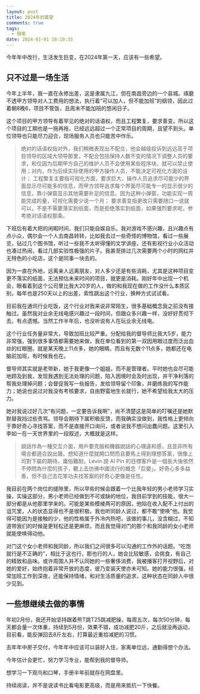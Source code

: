 ```yaml
---
layout: post
title: 2024年的展望
comments: true
tags:
  - 随笔
date: 2024-01-01 18:10:33
---
```

今年年中改行，生活发生巨变，在2024年第一天，应该有一些希望。
<!--more-->
## 只不过是一场生活
今年上半年，我一直在永修出差，这是隶属九江，但在南昌旁边的一个县城。琢磨不透甲方领导对人工费用的想法，执行着“可以加人，但不能加班”的纲领，因此过着朝8晚6，项目不管饭，且周末不能加班的悠闲日子。

这个项目的甲方领导有着罕见的绝对的话语权，而且工程繁复，要求善变。所以这个项目的工期也是一拖再拖，已经远远超过一个正常项目的周期，且望不到头。单位领导也只能尽力迎合，现场服务人员也只能苦中作乐。
>绝对的话语权指对外，我们稍微表现出不配合，他会越级投诉到远远高于项目领导的区域大领导那里，不配合包括保持人数不变的情况下调整人员的要求，和仅因为后期甲方自己的维护人员不会使用某些程序块，就可以禁止使用；对内，作为后续实际使用的甲方操作人员，不能决定可视化方面的设计；
>工程繁复主要指可视化方面，要求巨大，操作人员追求尽可能少的界面显示尽可能多的信息，而甲方领导追求每个界面尽可能专一的显示很少的信息，靠小弹窗显示其他需要补足的信息。因为这种小弹窗，功能实现一周能完成的量，可视化需要少说一个月；
>要求善变指更改只需要随口一说就可以，不是不需要落实到纸面，而是拒绝落实到纸面，如果强烈要求呢，参考绝对话语权那条。  

下班后有着大把的闲暇时间，我们只能自娱自乐。我对游戏不感兴趣，且兴趣点有点小众，偶尔会一个人去南昌转转，比如我去过一些奇怪的博物馆，看过一些展览，钻过几个图书馆，听过一些我不太听得懂的文学讲座，还有影视行业小众活动也凑过热闹，看过几部实验性极强的片子。我甚至排过几次需要两个小时的网红并无特色的小吃店，这个是同事一块去的。

因为一直在外地，远离亲人远离朋友，对人多少还是有些消耗，尤其是这种项目变更不落实的纸面，无法预估未来时间的项目，就更是消耗。刚好年中出现一个机会，眼看着到这个公司里比我大20岁的人，做的和我现在做的工作没什么本质区别，每年也是250天以上的出差，索性跳出这个行业，换种方式试试看。

目前我在通讯行业吃饭，这个行业对我来说非常陌生，很多基础概念我之前没有接触过。虽然我对业余无线电感兴趣过一段时间，但跟众多兴趣一样，没好好贯彻下去，有点遗憾。当然工作半年后，也没听说有人在玩业余无线电。

这个行业任务量非常大，导致加班比较严重。分配给我的督导师比我大5岁，能力非常强，强到很多事情都需要她来做，我在单位看到的第一双因用眼过度而泛出血丝的红眼圈，就是某天晚上11点多，她的眼睛。而且有无数个11点多，她都还在电脑前加班，有时候我也在。

督导师其实就是老带新，她于我更像一个姐姐，而不是管理者。平时她也会尽可能地顾及到我，发现我遇到无法处理的问题，陷入困境时会及时出现，并干净利落的帮我处理掉问题；会督促我写一些报告，发给领导留个印象，并磨练我的写作能力；她说也说过对我没有考核要求，自由野蛮地生长就行，她不希望给我太大的压力。

她对我说过好几次“有问题，一定要告诉我啊”，尚不清楚这是简单的叮嘱还是她默默替我挡过些责骂。领导会期待下属积极反馈，而我确实没做到，我性格上更倾向于靠好奇心寻找答案，而不是直接开口询问，或者说我不想问出蠢问题。这里引入李如一在一天世界里的一段叙述，大概就是这样。
>說話作為一種交互介面，用戶要克服和機器說話的心理違和感，且並非所有場合都適合說出聲。想知道什麼就開口問而且要馬上得到理想答案，很像上司對下屬的期待，庸俗難耐。Levin 說 AI Pin 的目標客戶是一個長大後依然不停問為什麼的孩子，聽上去彷彿中國流行的概念「巨嬰」。好奇心多多益善，但不自己去花笨功夫找答案的好奇心更像是任性。

我目前在两个岗位的缝隙里，所以早些时候会跟着一个比我年轻的男小老师学习实操，实操这部分，男小老师已经做到不可或缺的地位，我目前学到的技能，很大一部分都是从他那里学来的。可能是某些模棱两可的原因，他陷在收入配不上付出的诅咒里，人的状态显得也不是很积极。我也听同龄人说过，都不敢“使唤”他。我觉得可能因为是接触的少，他的性格属于外冷内热吧，该做的事儿，没含糊过，不知道带我们的时候是更轻松还是更麻烦，而且我觉得对门的那个和我同龄的女小老师就能使唤得动他。

对门这个女小老师和我同龄，所以我们之间很多可以沟通的工作外的话题。“吃饱就行是不正确的”，相比于这也行，那也行的人，她会比较敏感，会挑食，有自己的精致和品味。或许周围人并不认同她的一些奢侈消费，我被播客打开视野后，对她的爱好，始终抱着非常开放的态度，彼乃变装天使亦未可知。她的能力很强，经常加班工作到深夜，还能保持情绪，和对生活质量的追求，这种状态在同龄人中很少见到。

## 一些想继续去做的事情
年初2月份，我还开始坚持跟着熊T跳T25跳减肥操，每周五次，每次50分钟，每天都会量一次体重，持续到5月份，效果不错，成功减肥20斤，之后就没再运动，目前看，能反弹回去8斤左右，打算最近重拾减肥的习惯。

去年年中房子交付，今年年中应该可以装好入住，家离单位远，通勤得想个办法。

今年估计会更忙，努力学习专业，能帮到我的督导师。

想学习一下观鸟和口琴，手册半年前就存在网盘里。

持续阅读，并不是说读书比看电影更高级，而是用来抵抗一下快餐。